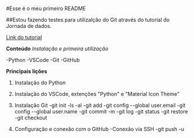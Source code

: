 #Esse é o meu primeiro README

##Estou fazendo testes para utilizalção do Git através do tutorial do Jornada de dados.

[Link do tutorial](https://jornadadedados.alpaclass.com/c/cursos/OSYFn1)


**Conteúdo**
*Instalação e primeira utilização*

-Python
-VSCode
-Git
-GitHub

**Principais lições**
1) Instalação do Python

2) Instalação do VSCode, extenções "Python" e "Material Icon Theme"

3) Instalação Git
-git init
-ls -al
-git add
-git config --global user.email
-git config --global user.name
-git commit -m
-git log
-git status
-git restore
-git checkout

4) Configuração e conexão com o GitHub
-Conexão via SSH
-git push -u



